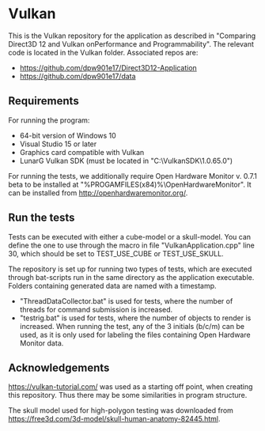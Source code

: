 # Vulkan

This is the Vulkan repository for the application as described in "Comparing Direct3D 12 and Vulkan onPerformance and Programmability".
The relevant code is located in the Vulkan folder.
Associated repos are:
* https://github.com/dpw901e17/Direct3D12-Application
* https://github.com/dpw901e17/data

## Requirements

For running the program:
* 64-bit version of Windows 10
* Visual Studio 15 or later
* Graphics card compatible with Vulkan
* LunarG Vulkan SDK (must be located in "C:\VulkanSDK\1.0.65.0\")

For running the tests, we additionally require Open Hardware Monitor v. 0.7.1 beta to be installed at "%PROGAMFILES(x84)%\OpenHardwareMonitor".
It can be installed from http://openhardwaremonitor.org/.

## Run the tests
Tests can be executed with either a cube-model or a skull-model. You can define the one to use through the macro in file "VulkanApplication.cpp" line 30, which should be set to TEST_USE_CUBE or TEST_USE_SKULL.

The repository is set up for running two types of tests, which are executed through bat-scripts run in the same directory as the application executable. Folders containing generated data are named with a timestamp.
* "ThreadDataCollector.bat" is used for tests, where the number of threads for command submission is increased.
* "testrig.bat" is used for tests, where the number of objects to render is increased. When running the test, any of the 3 initials (b/c/m) can be used, as it is only used for labeling the files containing Open Hardware Monitor data. 

## Acknowledgements
https://vulkan-tutorial.com/ was used as a starting off point, when creating this repository. Thus there may be some similarities in program structure.

The skull model used for high-polygon testing was downloaded from https://free3d.com/3d-model/skull-human-anatomy-82445.html.
